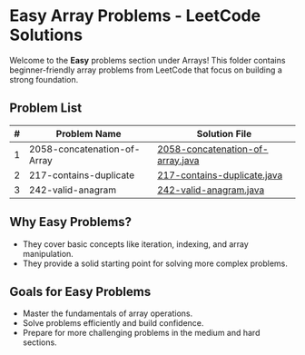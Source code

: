 # Easy Array Problems - LeetCode Solutions

Welcome to the **Easy** problems section under Arrays! This folder contains beginner-friendly array problems from LeetCode that focus on building a strong foundation.

## Problem List

| #   | Problem Name                       | Solution File                 |
|-----|------------------------------------|-------------------------------|
| 1   | 2058-concatenation-of-Array        | [2058-concatenation-of-array.java](2058-concatenation-of-array/concatenation-of-array.java)  |
| 2   | 217-contains-duplicate             | [217-contains-duplicate.java](217-contains-duplicates/contains-duplicate.java) |
| 3   | 242-valid-anagram                  | [242-valid-anagram.java](242-valid-anagram/valid-anagram.java) |

## Why Easy Problems?

- They cover basic concepts like iteration, indexing, and array manipulation.
- They provide a solid starting point for solving more complex problems.

## Goals for Easy Problems

- Master the fundamentals of array operations.
- Solve problems efficiently and build confidence.
- Prepare for more challenging problems in the medium and hard sections.

